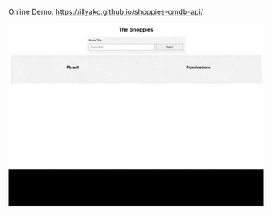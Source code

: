 Online Demo: https://illyako.github.io/shoppies-omdb-api/

![movieSearch1](./public/MovieSearch.gif)
